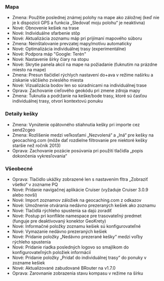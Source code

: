 ### Mapa
- Zmena: Použitie poslednej známej polohy na mape ako záložnej (keď nie je k dispozícii GPS a funkcia „Sledovať moju polohu“ je neaktívna)
- Nové: Obnovenie kešiek na trase
- Nové: Individuálne sfarbenie stôp
- Nové: Aktualizácia zoznamu máp pri prijímaní mapového súboru
- Zmena: Neinštalovanie prevzatej mapy/motívu automaticky
- Nové: Optimalizácia individuálnej trasy (experimentálne)
- Nové: Podpora máp "Google: Terén"
- Nové: Nastavenie šírky čiary na stopu
- Nové: Skrytie panela akcií na mape na požiadanie (ťuknutim na prázdne miesto na mape)
- Zmena: Presun tlačidiel rýchlych nastavení do+ava v režime našírku a získanie väčšieho zvieslého miesta
- Nové: Vizualizácia bodov len so súradnicami na individuálnej trase
- Oprava: Zachovanie cieľového geokódu pri zmene zdroja mapy
- Zmena: Ťuknutia a podržanie na keške/bode trasy, ktoré sú časťou individuálnej trasy, otvorí kontextovú ponuku

### Detaily kešky
- Zmena: Vynútenie opätovného stiahnutia kešky pri importe cez send2cgeo
- Zmena: Rozlíšenie medzi veľkosťami „Nezvolená“ a „Iná“ pre kešky na geocaching.com (môže dať rozdielne filtrovanie pre niektoré kešky staršie než ročník 2013)
- Oprava: Zachovanie pozácie posúvania pri použití tlačidla „popis dokončenia vykresľovania“

### Všeobecné
- Oprava: Tlačidlo ukážky zobrazené len s nastavením fltra „Zobraziť všetko“ v zozname PQ
- Nové: Pridanie navigačnej aplikácie Cruiser (vyžaduje Cruiser 3.0.9 alebo novší)
- Nové: Import zoznamov záložiek na geocaching.com z odkazov
- Nové: Umožnenie otvárania nedávno prezeraných kešiek ako zoznamu
- Nové: Tlačidlá rýchleho spustenia sa dajú zoradiť
- Nové: Postup pri konflikte namespace pre trasovateľný predmet (funguje pre deaktivovaný konektor GeoKrety)
- Nové: Informačné položky zoznamu kešiek sú konfigurovateľné
- Nové: Vymazanie nedávno prezeraných kešiek
- Nové: Pridanie položky „Nedávno prezerané kešky“ medzi voľby rýchleho spustenia
- Nové: Pridanie riadka posledných logovo so smajlíkom do konfigurovateľných položiek informácií
- Nové: Pridanie položky „Pridať do individuálnej trasy“ do ponuky v zozname kešiek
- Nové: Aktualizované zabudované BRouter na v1.7.0
- Oprava: Zarovnanie zobrazenia stavu kompasu v režime na šírku
